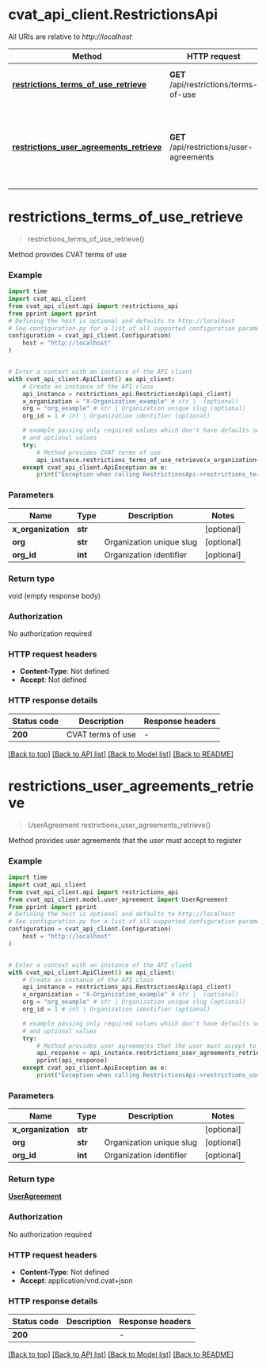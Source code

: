 # cvat_api_client.RestrictionsApi

All URIs are relative to *http://localhost*

Method | HTTP request | Description
------------- | ------------- | -------------
[**restrictions_terms_of_use_retrieve**](RestrictionsApi.md#restrictions_terms_of_use_retrieve) | **GET** /api/restrictions/terms-of-use | Method provides CVAT terms of use
[**restrictions_user_agreements_retrieve**](RestrictionsApi.md#restrictions_user_agreements_retrieve) | **GET** /api/restrictions/user-agreements | Method provides user agreements that the user must accept to register


# **restrictions_terms_of_use_retrieve**
> restrictions_terms_of_use_retrieve()

Method provides CVAT terms of use

### Example


```python
import time
import cvat_api_client
from cvat_api_client.api import restrictions_api
from pprint import pprint
# Defining the host is optional and defaults to http://localhost
# See configuration.py for a list of all supported configuration parameters.
configuration = cvat_api_client.Configuration(
    host = "http://localhost"
)


# Enter a context with an instance of the API client
with cvat_api_client.ApiClient() as api_client:
    # Create an instance of the API class
    api_instance = restrictions_api.RestrictionsApi(api_client)
    x_organization = "X-Organization_example" # str |  (optional)
    org = "org_example" # str | Organization unique slug (optional)
    org_id = 1 # int | Organization identifier (optional)

    # example passing only required values which don't have defaults set
    # and optional values
    try:
        # Method provides CVAT terms of use
        api_instance.restrictions_terms_of_use_retrieve(x_organization=x_organization, org=org, org_id=org_id)
    except cvat_api_client.ApiException as e:
        print("Exception when calling RestrictionsApi->restrictions_terms_of_use_retrieve: %s\n" % e)
```


### Parameters

Name | Type | Description  | Notes
------------- | ------------- | ------------- | -------------
 **x_organization** | **str**|  | [optional]
 **org** | **str**| Organization unique slug | [optional]
 **org_id** | **int**| Organization identifier | [optional]

### Return type

void (empty response body)

### Authorization

No authorization required

### HTTP request headers

 - **Content-Type**: Not defined
 - **Accept**: Not defined


### HTTP response details

| Status code | Description | Response headers |
|-------------|-------------|------------------|
**200** | CVAT terms of use |  -  |

[[Back to top]](#) [[Back to API list]](../README.md#documentation-for-api-endpoints) [[Back to Model list]](../README.md#documentation-for-models) [[Back to README]](../README.md)

# **restrictions_user_agreements_retrieve**
> UserAgreement restrictions_user_agreements_retrieve()

Method provides user agreements that the user must accept to register

### Example


```python
import time
import cvat_api_client
from cvat_api_client.api import restrictions_api
from cvat_api_client.model.user_agreement import UserAgreement
from pprint import pprint
# Defining the host is optional and defaults to http://localhost
# See configuration.py for a list of all supported configuration parameters.
configuration = cvat_api_client.Configuration(
    host = "http://localhost"
)


# Enter a context with an instance of the API client
with cvat_api_client.ApiClient() as api_client:
    # Create an instance of the API class
    api_instance = restrictions_api.RestrictionsApi(api_client)
    x_organization = "X-Organization_example" # str |  (optional)
    org = "org_example" # str | Organization unique slug (optional)
    org_id = 1 # int | Organization identifier (optional)

    # example passing only required values which don't have defaults set
    # and optional values
    try:
        # Method provides user agreements that the user must accept to register
        api_response = api_instance.restrictions_user_agreements_retrieve(x_organization=x_organization, org=org, org_id=org_id)
        pprint(api_response)
    except cvat_api_client.ApiException as e:
        print("Exception when calling RestrictionsApi->restrictions_user_agreements_retrieve: %s\n" % e)
```


### Parameters

Name | Type | Description  | Notes
------------- | ------------- | ------------- | -------------
 **x_organization** | **str**|  | [optional]
 **org** | **str**| Organization unique slug | [optional]
 **org_id** | **int**| Organization identifier | [optional]

### Return type

[**UserAgreement**](UserAgreement.md)

### Authorization

No authorization required

### HTTP request headers

 - **Content-Type**: Not defined
 - **Accept**: application/vnd.cvat+json


### HTTP response details

| Status code | Description | Response headers |
|-------------|-------------|------------------|
**200** |  |  -  |

[[Back to top]](#) [[Back to API list]](../README.md#documentation-for-api-endpoints) [[Back to Model list]](../README.md#documentation-for-models) [[Back to README]](../README.md)

